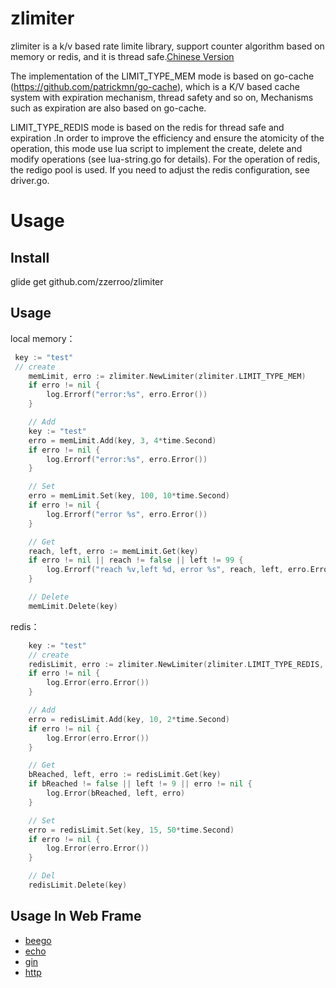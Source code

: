 # zlimiter

zlimiter is a k/v based rate limite library, support counter algorithm  based on  memory or redis, and it is thread safe.[Chinese Version](./readme-ch.md)

The implementation of the LIMIT_TYPE_MEM mode is based on go-cache (https://github.com/patrickmn/go-cache), which is a K/V based cache system with expiration mechanism, thread safety and so on, Mechanisms such as expiration are also based on go-cache. 

LIMIT_TYPE_REDIS mode is based on the redis for thread safe and expiration .In order to improve the efficiency and ensure the atomicity of the operation, this mode use lua script to implement the create, delete and modify operations (see lua-string.go for details). For the operation of redis, the redigo pool  is used. If you need to adjust the redis configuration, see driver.go.

# Usage

## Install

glide get github.com/zzerroo/zlimiter

## Usage

local memory：

```go
 key := "test" 
 // create
	memLimit, erro := zlimiter.NewLimiter(zlimiter.LIMIT_TYPE_MEM)
	if erro != nil {
		log.Errorf("error:%s", erro.Error())
	}

	// Add
	key := "test"
	erro = memLimit.Add(key, 3, 4*time.Second)
	if erro != nil {
		log.Errorf("error:%s", erro.Error())
	}

	// Set
	erro = memLimit.Set(key, 100, 10*time.Second)
	if erro != nil {
		log.Errorf("error %s", erro.Error())
	}

	// Get
	reach, left, erro := memLimit.Get(key)
	if erro != nil || reach != false || left != 99 {
		log.Errorf("reach %v,left %d, error %s", reach, left, erro.Error())
	}

	// Delete
	memLimit.Delete(key)
```



redis：

```go
	key := "test"
	// create
	redisLimit, erro := zlimiter.NewLimiter(zlimiter.LIMIT_TYPE_REDIS, driver.RedisInfo{Host: "127.0.0.1:6379", Passwd: "passwd"})
	if erro != nil {
		log.Error(erro.Error())
	}

	// Add
	erro = redisLimit.Add(key, 10, 2*time.Second)
	if erro != nil {
		log.Error(erro.Error())
	}

	// Get
	bReached, left, erro := redisLimit.Get(key)
	if bReached != false || left != 9 || erro != nil {
		log.Error(bReached, left, erro)
	}

	// Set
	erro = redisLimit.Set(key, 15, 50*time.Second)
	if erro != nil {
		log.Error(erro.Error())
	}

	// Del
	redisLimit.Delete(key)
```

## Usage In Web Frame

- [beego](./example/beego/beego.go)
- [echo](./example/echo/echo.go)
- [gin](./example/gin/gin.go)
- [http](./example/http/http.go)
